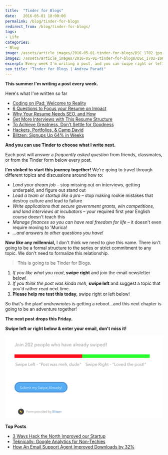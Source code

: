 ```yaml
---
title:  "Tinder for Blogs"
date:   2016-05-01 18:00:00
permalink: /blog/tinder-for-blogs
redirect_from: /blog/tinder-for-blogs/
tags:
- Life
categories:
- Blog
image: /assets/article_images/2016-05-01-tinder-for-blogs/DSC_1702.jpg
image2: /assets/article_images/2016-05-01-tinder-for-blogs/DSC_1702-1000c.jpg
excerpt: Every week I'm writing a post, and you can swipe right or left to choose what I write next!
seo_title: "Tinder for Blogs | Andrew Paradi"
---
```


**This summer I'm writing a post every week.**

Here's what I've written so far

- [Coding on iPad: Welcome to Reality](/blog/coding-on-ipad)
- [6 Questions to Focus your Resume on Impact](/blog/hired-part-1)
- [Why Your Resume Needs SEO, and How](/blog/hired-part-2)
- [Get More Interviews with This Resume Structure](/blog/hired-part-3)
- [To Achieve Greatness, Don't Settle for Goodness](blog/good-to-great)
- [Hackers, Portfolios, & Camp David](/blog/books-part-3)
- [Blitzen: Signups Up 64% in Weeks](/project/blitzen)

**And you can use Tinder to choose what I write next.**

Each post will answer a *frequently asked question* from friends, classmates, or from the Tinder form below every post.

**I'm stoked to start this journey together!** We're going to travel through different topics and discussions around how to:

- *Land your dream job* – stop missing out on interviews, getting underpaid, and figure out stand out
- *Lead a team or startup like a pro* – stop making rookie mistakes that destroy culture and lead to failure
- *Write applications that secure government grants, win competitions, and land interviews at incubators* – your required first year English course doesn't teach this
- *Manage finances so you can have real freedom for life* – it doesn't even require moving to 'Murica!
- *...and answers to other questions you have!*

**Now like any millennial,** I don't think we need to give this name. There isn't going to be a formal structure to the series or strict commitment to any topic. We don't need to formalize this relationship.

> This is going to be Tinder for Blogs.

1. *If you like what you read*, **swipe right** and join the email newsletter below!
2. *If you think the post was kinda meh*, **swipe left** and suggest a topic that you'd rather read next time.
3. **Please help me test this today**, swipe right or left below!

So that's the plan! *andrewnotes* is getting a reboot...and this next chapter is going to be an adventure together!

**The next post drops this Friday.**

**Swipe left or right below &amp; enter your email, don't miss it!**

![Original Tinder Feedback Form (Not accepting responses anymore)](/assets/article_images/2016-05-01-tinder-for-blogs/tinder-blitzen.png)

**Top Posts**

- [3 Ways Hack the North Improved our Startup](/blog/3-ways-hack-the-north-improved-our-startup)
- [Teknically: Google Analytics for Non-Techies](/project/teknically-webplio)
- [How An Email Support Agent Improved Downloads by 32%](/blog/videostream-how-growth-starts-with-great-customer-support)
